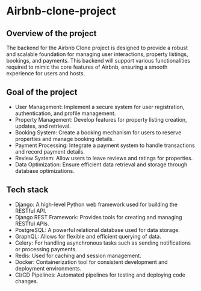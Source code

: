 # Airbnb-clone-project
## Overview of the project
The backend for the Airbnb Clone project is designed to provide a robust and scalable foundation for managing user interactions,
property listings, bookings, and payments. This backend will support various functionalities required to mimic the core features of Airbnb, ensuring a smooth experience for users and hosts.
## Goal of the project
  * User Management: Implement a secure system for user registration, authentication, and profile management.
  * Property Management: Develop features for property listing creation, updates, and retrieval.
  * Booking System: Create a booking mechanism for users to reserve properties and manage booking details.
  * Payment Processing: Integrate a payment system to handle transactions and record payment details.
  * Review System: Allow users to leave reviews and ratings for properties.
  * Data Optimization: Ensure efficient data retrieval and storage through database optimizations.
## Tech stack
  * Django: A high-level Python web framework used for building the RESTful API.
  * Django REST Framework: Provides tools for creating and managing RESTful APIs.
  * PostgreSQL: A powerful relational database used for data storage.
  * GraphQL: Allows for flexible and efficient querying of data.
  * Celery: For handling asynchronous tasks such as sending notifications or processing payments.
  * Redis: Used for caching and session management.
  * Docker: Containerization tool for consistent development and deployment environments.
  * CI/CD Pipelines: Automated pipelines for testing and deploying code changes.
